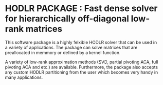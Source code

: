HODLR PACKAGE : Fast dense solver for hierarchically off-diagonal low-rank matrices  
=====================================

This software package is a highly felxible HODLR solver that can be used in a variety of applications. The package can solve matrices that are preallocated in memmory or defined by a kernel function. 

A variety of low-rank approximation methods (SVD, partial pivoting ACA, full pivoting ACA and etc.) are available. Furthermore, the package also accepts any custom HODLR partitioning from the user which becomes very handy in many applications.